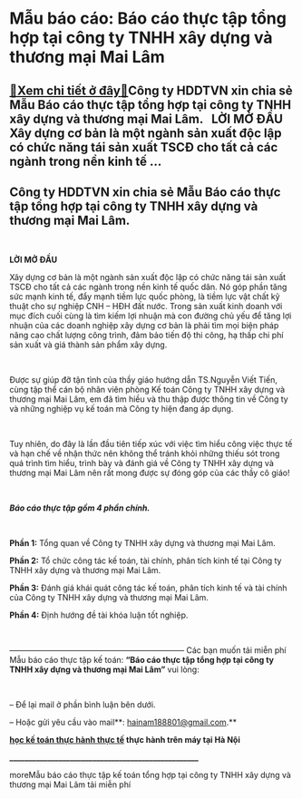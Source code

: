 Mẫu báo cáo: Báo cáo thực tập tổng hợp tại công ty TNHH xây dựng và thương mại Mai Lâm
======================================================================================

[:gift:Xem chi tiết ở đây:gift:](https://hddtvn.com/mau-bao-cao-bao-cao-thuc-tap-tong-hop-tai-cong-ty-tnhh-xay-dung-va-thuong-mai-mai-lam/)Công ty HDDTVN xin chia sẻ Mẫu Báo cáo thực tập tổng hợp tại công ty TNHH xây dựng và thương mại Mai Lâm.   LỜI MỞ ĐẦU Xây dựng cơ bản là một ngành sản xuất độc lập có chức năng tái sản xuất TSCĐ cho tất cả các ngành trong nền kinh tế …
-----------------------------------------------------------------------------------------------------------------------------------------------------------------------------------------------------------------------------------------------



Công ty HDDTVN xin chia sẻ Mẫu Báo cáo thực tập tổng hợp tại công ty TNHH xây dựng và thương mại Mai Lâm.
-----------------------------------------------------------------------------------------------------------


 



**LỜI MỞ ĐẦU**

Xây dựng cơ bản là một ngành sản xuất độc lập có chức năng tái sản xuất TSCĐ cho tất cả các ngành trong nền kinh tế quốc dân. Nó góp phần tăng sức mạnh kinh tế, đẩy mạnh tiềm lực quốc phòng, là tiềm lực vật chất kỹ thuật cho sự nghiệp CNH – HĐH đất nước. Trong sản xuất kinh doanh với mục đích cuối cùng là tìm kiếm lợi nhuận mà con đường chủ yếu để tăng lợi nhuận của các doanh nghiệp xây dựng cơ bản là phải tìm mọi biện pháp nâng cao chất lượng công trình, đảm bảo tiến độ thi công, hạ thấp chi phí sản xuất và giá thành sản phẩm xây dựng.  

   

Được sự giúp đỡ tận tình của thầy giáo hướng dẫn TS.Nguyễn Viết Tiến, cùng tập thể cán bộ nhân viên phòng Kế toán Công ty TNHH xây dựng và thương mại Mai Lâm, em đã tìm hiều và thu thập được thông tin về Công ty và những nghiệp vụ kế toán mà Công ty hiện đang áp dụng.  

   

Tuy nhiên, do đây là lần đầu tiên tiếp xúc với việc tìm hiểu công việc thực tế và hạn chế về nhận thức nên không thể tránh khỏi những thiếu sót trong quá trình tìm hiểu, trình bày và đánh giá về Công ty TNHH xây dựng và thương mại Mai Lâm nên rất mong được sự đóng góp của các thầy cô giáo!  

   

***Báo cáo thực tập gồm 4 phần chính.***  

   

**Phần 1:** Tổng quan về Công ty TNHH xây dựng và thương mại Mai Lâm.  

**Phần 2:** Tổ chức công tác kế toán, tài chính, phân tích kinh tế tại Công ty TNHH xây dựng và thương mại Mai Lâm.  

**Phần 3:** Đánh giá khái quát công tác kế toán, phân tích kinh tế và tài chính của Công ty TNHH xây dựng và thương mại Mai Lâm.  

**Phần 4:** Định hướng đề tài khóa luận tốt nghiệp.  

 



——————————————————————
Các bạn muốn tải miễn phí Mẫu báo cáo thực tập kế toán: **“Báo cáo thực tập tổng hợp tại công ty TNHH xây dựng và thương mại Mai Lâm”** vui lòng:  

 



– Để lại mail ở phần bình luận bên dưới.  

 – Hoặc gửi yêu cầu vào mail**: hainam188801@gmail.com.**

**[học kế toán thực hành thực tế](# "học kế toán thực hành thực tế") thực hành trên máy tại Hà Nội**  

**\_\_\_\_\_\_\_\_\_\_\_\_\_\_\_\_\_\_\_\_\_\_\_\_\_\_\_\_\_\_\_\_\_\_\_\_\_\_\_\_\_\_\_\_\_\_\_\_\_\_**


moreMẫu báo cáo thực tập kế toán tổng hợp tại công ty TNHH xây dựng và thương mại Mai Lâm tải miễn phí


